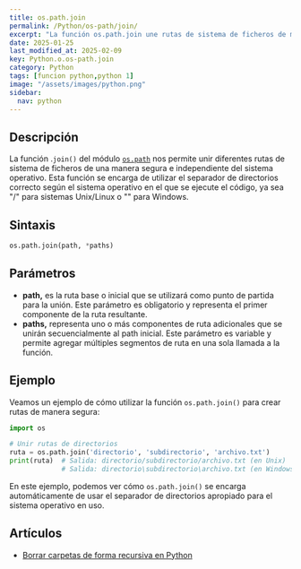 ```yaml
---
title: os.path.join
permalink: /Python/os-path/join/
excerpt: "La función os.path.join une rutas de sistema de ficheros de manera segura."
date: 2025-01-25
last_modified_at: 2025-02-09
key: Python.o.os-path.join
category: Python
tags: [funcion python,python 1]
image: "/assets/images/python.png"
sidebar:
  nav: python
---
```


## Descripción


La función .`join()` del módulo [`os.path`](https://www.w3api.com/python/os/path/) nos permite unir diferentes rutas de sistema de ficheros de una manera segura e independiente del sistema operativo. Esta función se encarga de utilizar el separador de directorios correcto según el sistema operativo en el que se ejecute el código, ya sea "/" para sistemas Unix/Linux o "\" para Windows.


## Sintaxis


```python
os.path.join(path, *paths)
```


## Parámetros

- **path,** es la ruta base o inicial que se utilizará como punto de partida para la unión. Este parámetro es obligatorio y representa el primer componente de la ruta resultante.
- **paths,** representa uno o más componentes de ruta adicionales que se unirán secuencialmente al path inicial. Este parámetro es variable y permite agregar múltiples segmentos de ruta en una sola llamada a la función.

## Ejemplo 


Veamos un ejemplo de cómo utilizar la función `os.path.join()` para crear rutas de manera segura:


```python
import os

# Unir rutas de directorios
ruta = os.path.join('directorio', 'subdirectorio', 'archivo.txt')
print(ruta)  # Salida: directorio/subdirectorio/archivo.txt (en Unix)
             # Salida: directorio\subdirectorio\archivo.txt (en Windows)
```


En este ejemplo, podemos ver cómo `os.path.join()` se encarga automáticamente de usar el separador de directorios apropiado para el sistema operativo en uso.


## Artículos

- [Borrar carpetas de forma recursiva en Python](https://lineadecodigo.com/python/borrar-carpetas-de-forma-recursiva-en-python/)
